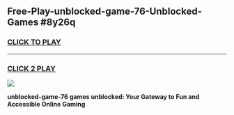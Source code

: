 
## Free-Play-unblocked-game-76-Unblocked-Games #8y26q
<h3>
<a href="https://news.freeplayer.one?title=unblocked-game-76&ref=8M">CLICK TO PLAY</a></h3>
<hr>

<h3>
<a href="https://news.freeplayer.one?title=unblocked-game-76&ref=8M">CLICK 2 PLAY</a>
  
</h3>

<a href="https://news.freeplayer.one?title=unblocked-game-76&ref=8M"><img src="https://clearcache.store/games.png"></a>


**unblocked-game-76 games unblocked: Your Gateway to Fun and Accessible Online Gaming**
